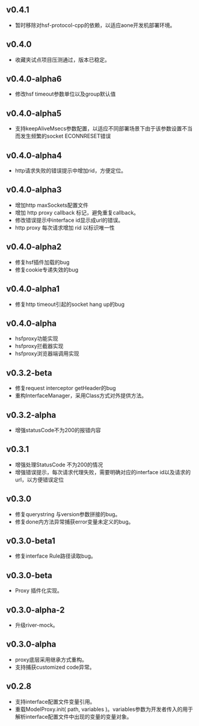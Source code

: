 ## v0.4.1
* 暂时移除对hsf-protocol-cpp的依赖，以适应aone开发机部署环境。

## v0.4.0
* 收藏夹试点项目压测通过，版本已稳定。

## v0.4.0-alpha6
* 修改hsf timeout参数单位以及group默认值

## v0.4.0-alpha5
* 支持keepAliveMsecs参数配置，以适应不同部署场景下由于该参数设置不当而发生频繁的socket ECONNRESET错误

## v0.4.0-alpha4
* http请求失败的错误提示中增加rid，方便定位。

## v0.4.0-alpha3
* 增加http maxSockets配置文件
* 增加 http proxy callback 标记，避免重复callback。
* 修改错误提示中interface id显示成url的错误。
* http proxy 每次请求增加 rid 以标识唯一性

## v0.4.0-alpha2
* 修复hsf插件加载的bug
* 修复cookie专递失效的bug

## v0.4.0-alpha1
* 修复http timeout引起的socket hang up的bug

## v0.4.0-alpha
* hsfproxy功能实现
* hsfproxy拦截器实现
* hsfproxy浏览器端调用实现

## v0.3.2-beta
* 修复request interceptor getHeader的bug
* 重构InterfaceManager，采用Class方式对外提供方法。

## v0.3.2-alpha
* 增强statusCode不为200的报错内容

## v0.3.1
* 增强处理StatusCode 不为200的情况
* 增强错误提示，每次请求代理失败，需要明确对应的interface id以及请求的url，以方便错误定位

## v0.3.0
* 修复querystring 与version参数拼接的bug。
* 修复done内方法异常捕获error变量未定义的bug。

## v0.3.0-beta1
* 修复interface Rule路径读取bug。

## v0.3.0-beta
* Proxy 插件化实现。

## v0.3.0-alpha-2
* 升级river-mock。

## v0.3.0-alpha
* proxy底层采用继承方式重构。
* 支持捕获customized code异常。

## v0.2.8
* 支持interface配置文件变量引用。
* 重载ModelProxy.init( path, variables )。variables参数为开发者传入的用于解析interface配置文件中出现的变量的变量对象。